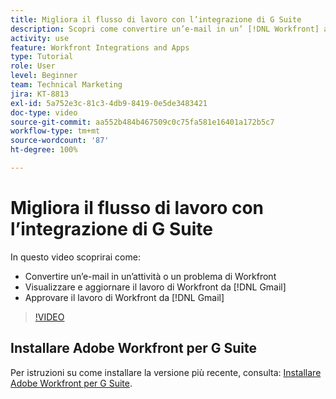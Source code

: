 ```yaml
---
title: Migliora il flusso di lavoro con l’integrazione di G Suite
description: Scopri come convertire un’e-mail in un’ [!DNL Workfront] attività o problema, come visualizzare aggiornare il lavoro di  [!DNL Workfront]  da Gmail e approvare il lavoro di  [!DNL Workfront]  da Gmail.
activity: use
feature: Workfront Integrations and Apps
type: Tutorial
role: User
level: Beginner
team: Technical Marketing
jira: KT-8813
exl-id: 5a752e3c-81c3-4db9-8419-0e5de3483421
doc-type: video
source-git-commit: aa552b484b467509c0c75fa581e16401a172b5c7
workflow-type: tm+mt
source-wordcount: '87'
ht-degree: 100%

---
```


# Migliora il flusso di lavoro con l’integrazione di G Suite

In questo video scoprirai come:

* Convertire un’e-mail in un’attività o un problema di Workfront
* Visualizzare e aggiornare il lavoro di Workfront da [!DNL Gmail]
* Approvare il lavoro di Workfront da [!DNL Gmail]

>[!VIDEO](https://video.tv.adobe.com/v/335114/?quality=12&learn=on)

## Installare Adobe Workfront per G Suite

Per istruzioni su come installare la versione più recente, consulta: [Installare Adobe Workfront per G Suite](https://experienceleague.adobe.com/docs/workfront/using/adobe-workfront-integrations/workfront-for-g-suite/install-workfront-for-gsuite.html?lang=it).
